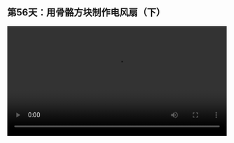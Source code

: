 ## 第56天：用骨骼方块制作电风扇（下）
 

<video width="100%" controls controlslist="nodownload nofullscreen noremoteplayback" disablePictureInPicture>
  <source src="https://api.keepwork.com/ts-storage/siteFiles/14556/raw#1593683190960session56.webm" type="video/webm">
  <source src="https://api.keepwork.com/ts-storage/siteFiles/14555/raw#1593683138913session56small.mp4" type="video/mp4" />
   
  你的浏览器不支持播放
</video>



### 字幕

我们选中电风扇，
保存为bmax模型，
起名为fan。
此时我们将它添加到电影方块中。
点击添加演员，
选择刚刚的电风扇，
点击确定。
按**1**键切换到**骨骼**轴。
我们看到出现了3个绿色的小点，代表了有3个骨骼。
粉色部分上的骨骼点可以控制电风扇粉色的杆和绿色的扇叶部分。
上面绿色部分上的骨骼点可以控制绿色的扇叶部分，像这样。
我们可以用最上面的骨骼点来做一个风扇转动的动画。
我们先在第0帧将扇叶调整到一个合适的角度，生成第一个关键帧。
拖动时间轴，再将扇叶调整到一个新的角度，生成第二个关键帧。
此时我们拖动时间轴，可以看到电风扇随着时间的变化，转动了起来。

### 动手练习
模仿制作一个相同的有多个透明物体的电影方块。